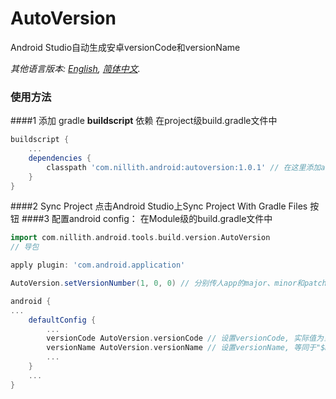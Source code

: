 ﻿# AutoVersion
Android Studio自动生成安卓versionCode和versionName

*其他语言版本: [English](README.md), [简体中文](README.zh-cn.md).*

### 使用方法
####1 添加 gradle **buildscript** 依赖
在project级build.gradle文件中
```groovy
buildscript {
	...
    dependencies {
        classpath 'com.nillith.android:autoversion:1.0.1' // 在这里添加autoversion依赖
    }
}
```
####2 Sync Project
点击Android Studio上Sync Project With Gradle Files 按钮
####3 配置android config：
在Module级的build.gradle文件中
```groovy
import com.nillith.android.tools.build.version.AutoVersion
// 导包

apply plugin: 'com.android.application'

AutoVersion.setVersionNumber(1, 0, 0) // 分别传人app的major、minor和patch版本号(autoversion只自动生成build版本号)

android {
...
    defaultConfig {
        ...
        versionCode AutoVersion.versionCode // 设置versionCode, 实际值为当前git仓库的提交数
        versionName AutoVersion.versionName // 设置versionName, 等同于"$major.$minor.$patch.$versionCode"
		...
    }
	...
}
```

